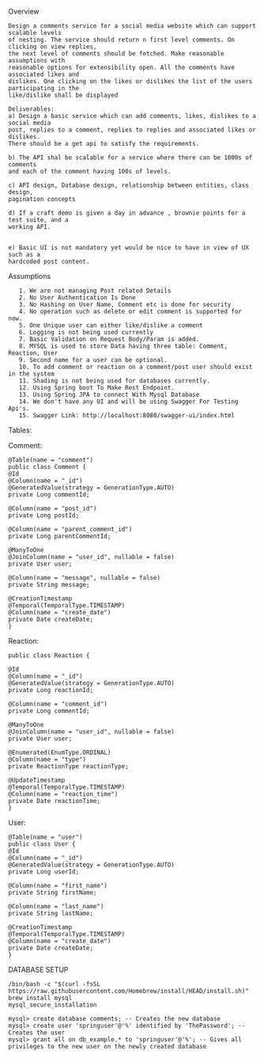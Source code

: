 Overview

    Design a comments service for a social media website which can support scalable levels
    of nesting. The service should return n first level comments. On clicking on view replies,
    the next level of comments should be fetched. Make reasonable assumptions with
    reasonable options for extensibility open. All the comments have associated likes and
    dislikes. One clicking on the likes or dislikes the list of the users participating in the
    like/dislike shall be displayed
    
    Deliverables:
    a) Design a basic service which can add comments, likes, dislikes to a social media
    post, replies to a comment, replies to replies and associated likes or dislikes.
    There should be a get api to satisfy the requirements.
    
    b) The API shal be scalable for a service where there can be 1000s of comments
    and each of the comment having 100s of levels.
    
    c) API design, Database design, relationship between entities, class design,
    pagination concepts
    
    d) If a craft demo is given a day in advance , brownie points for a test suite, and a
    working API.
    
    
    e) Basic UI is not mandatory yet would be nice to have in view of UX such as a
    hardcoded post content.


Assumptions

       1. We are not managing Post related Details
       2. No User Authentication Is Done
       3. No Hashing on User Name, Comment etc is done for security
       4. No operation such as delete or edit comment is supported for now.
       5. One Unique user can either like/dislike a comment
       6. Logging is not being used currently
       7. Basic Validation on Request Body/Param is added.
       8. MYSQL is used to store Data having three table: Comment, Reaction, User
       9. Second name for a user can be optional.
       10. To add comment or reaction on a comment/post user should exist in the system
       11. Shading is not being used for databases currently.
       12. Using Spring boot To Make Rest Endpoint.
       13. Using Spring JPA to connect With Mysql Database
       14. We don't have any UI and will be using Swagger For Testing Api's.
       15. Swagger Link: http://localhost:8080/swagger-ui/index.html


Tables: 

Comment:

    @Table(name = "comment")
    public class Comment {
    @Id
    @Column(name = "_id")
    @GeneratedValue(strategy = GenerationType.AUTO)
    private Long commentId;

    @Column(name = "post_id")
    private Long postId;

    @Column(name = "parent_comment_id")
    private Long parentCommentId;

    @ManyToOne
    @JoinColumn(name = "user_id", nullable = false)
    private User user;

    @Column(name = "message", nullable = false)
    private String message;

    @CreationTimestamp
    @Temporal(TemporalType.TIMESTAMP)
    @Column(name = "create_date")
    private Date createDate;
    }


Reaction:


    public class Reaction {

    @Id
    @Column(name = "_id")
    @GeneratedValue(strategy = GenerationType.AUTO)
    private Long reactionId;

    @Column(name = "comment_id")
    private Long commentId;

    @ManyToOne
    @JoinColumn(name = "user_id", nullable = false)
    private User user;

    @Enumerated(EnumType.ORDINAL)
    @Column(name = "type")
    private ReactionType reactionType;

    @UpdateTimestamp
    @Temporal(TemporalType.TIMESTAMP)
    @Column(name = "reaction_time")
    private Date reactionTime;
    }

User:

    @Table(name = "user")
    public class User {
    @Id
    @Column(name = "_id")
    @GeneratedValue(strategy = GenerationType.AUTO)
    private Long userId;

    @Column(name = "first_name")
    private String firstName;

    @Column(name = "last_name")
    private String lastName;

    @CreationTimestamp
    @Temporal(TemporalType.TIMESTAMP)
    @Column(name = "create_date")
    private Date createDate;
    }

DATABASE SETUP

    /bin/bash -c "$(curl -fsSL https://raw.githubusercontent.com/Homebrew/install/HEAD/install.sh)"
    brew install mysql
    mysql_secure_installation

    mysql> create database comments; -- Creates the new database
    mysql> create user 'springuser'@'%' identified by 'ThePassword'; -- Creates the user
    mysql> grant all on db_example.* to 'springuser'@'%'; -- Gives all privileges to the new user on the newly created database





